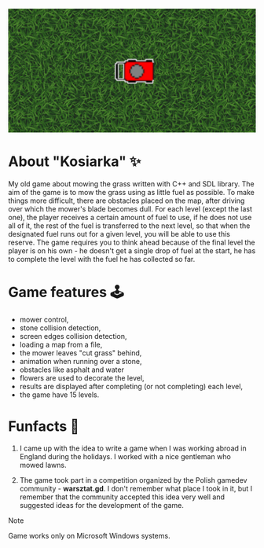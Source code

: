 ![kosiarka_banner](assets/kosiarka_bg.png)

# About "Kosiarka" ✨
My old game about mowing the grass written with C++ and SDL library. The aim of the game is to mow the grass using as little fuel as possible. To make things more difficult, there are obstacles placed on the map, after driving over which the mower's blade becomes dull. For each level (except the last one), the player receives a certain amount of fuel to use, if he does not use all of it, the rest of the fuel is transferred to the next level, so that when the designated fuel runs out for a given level, you will be able to use this reserve. The game requires you to think ahead because of the final level the player is on his own - he doesn't get a single drop of fuel at the start, he has to complete the level with the fuel he has collected so far.

# Game features 🕹️

- mower control,
- stone collision detection,
- screen edges collision detection,
- loading a map from a file,
- the mower leaves "cut grass" behind,
- animation when running over a stone,
- obstacles like asphalt and water
- flowers are used to decorate the level,
- results are displayed after completing (or not completing) each level,
- the game have 15 levels.


# Funfacts 🍬

1) I came up with the idea to write a game when I was working abroad in England during the holidays. I worked with a nice gentleman who mowed lawns.

2) The game took part in a competition organized by the Polish gamedev community - **warsztat.gd**. I don't remember what place I took in it, but I remember that the community accepted this idea very well and suggested ideas for the development of the game.

> [!NOTE]
> Game works only on Microsoft Windows systems.